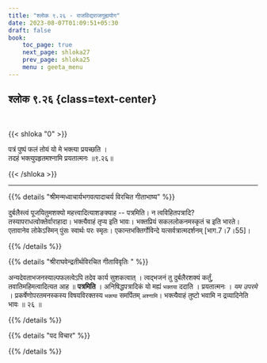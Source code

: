 ```yaml
---
title: "श्लोक ९.२६ - राजविद्यराजगुह्ययोग"
date: 2023-08-07T01:09:51+05:30
draft: false
book:
    toc_page: true
    next_page: shloka27
    prev_page: shloka25
    menu : geeta_menu
---
```




## श्लोक ९.२६ {class=text-center}

<br/>

{{< shloka  "0"  >}}

पत्रं पुष्पं फलं तोयं यो मे भक्त्या प्रयच्छति ।   
तदहं भक्त्युपहृतमश्नामि प्रयतात्मनः ॥९.२६॥

{{< /shloka >}}

---


{{% details "श्रीमन्मध्वाचार्यभगवत्पादाचर्य विरचित  गीताभाष्य" %}}

दुर्बलैस्त्वं पूजयितुमशक्यो महत्त्वादित्याशङक्याह -- 
पत्रमिति। न त्वविहितपत्रादि? 
तस्यापराधत्वोक्तेर्वाराहादा। भक्त्यैवाहं तृप्य इति 
भावः। भक्तप्रियं सकललोकनमस्कृतं च इति भारते। एतावानेव 
लोकेऽस्मिन् पुंसः स्वार्थः परः स्मृतः। 
एकान्तभक्तिर्गोविन्दे यत्सर्वत्रात्मदर्शनम् 
[भाग.7।7।55]।

{{% /details %}}



{{% details "श्रीराघवेन्द्रतीर्थविरचित गीताविवृतिः " %}}

अन्यदेवताभजनस्याल्पफलत्वेऽपि तदेव कार्य सुशकत्वात्‌ । 
त्वद्भजनं तु दुर्बलैरशक्यं कर्तुं, तवातिमहिमत्वादित्यत 
आह ॥ **पत्रमिति** । अनिषिद्धपत्रादिकं यो मह्यं 
`भक्तया` ददाति । 
प्रयतात्मनः । *यम उपरमे* । प्रकर्षेणोपरतमनस्कस्य 
विषयविरक्तस्य `भक्त्या` समर्पितम् `अश्नामि`।
भक्त्यैवाहं तुष्टो भवामि न द्रव्यादिनेति भावः ॥ २६ ॥


{{% /details %}}



{{% details "पद विचार" %}}


{{% /details %}}
